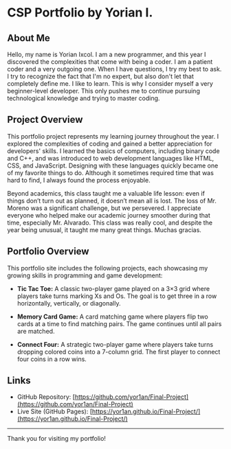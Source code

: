 # CSP Portfolio by Yorian I.

## About Me

Hello, my name is Yorian Ixcol. I am a new programmer, and this year I discovered the complexities that come with being a coder. I am a patient coder and a very outgoing one. When I have questions, I try my best to ask. I try to recognize the fact that I'm no expert, but also don't let that completely define me. I like to learn. This is why I consider myself a very beginner-level developer. This only pushes me to continue pursuing technological knowledge and trying to master coding.

## Project Overview

This portfolio project represents my learning journey throughout the year. I explored the complexities of coding and gained a better appreciation for developers' skills. I learned the basics of computers, including binary code and C++, and was introduced to web development languages like HTML, CSS, and JavaScript. Designing with these languages quickly became one of my favorite things to do. Although it sometimes required time that was hard to find, I always found the process enjoyable.

Beyond academics, this class taught me a valuable life lesson: even if things don’t turn out as planned, it doesn’t mean all is lost. The loss of Mr. Moreno was a significant challenge, but we persevered. I appreciate everyone who helped make our academic journey smoother during that time, especially Mr. Alvarado. This class was really cool, and despite the year being unusual, it taught me many great things. Muchas gracias.

## Portfolio Overview

This portfolio site includes the following projects, each showcasing my growing skills in programming and game development:

- **Tic Tac Toe:** A classic two-player game played on a 3×3 grid where players take turns marking Xs and Os. The goal is to get three in a row horizontally, vertically, or diagonally.

- **Memory Card Game:** A card matching game where players flip two cards at a time to find matching pairs. The game continues until all pairs are matched.

- **Connect Four:** A strategic two-player game where players take turns dropping colored coins into a 7-column grid. The first player to connect four coins in a row wins.

## Links

- GitHub Repository: [https://github.com/yor1an/Final-Project](https://github.com/yor1an/Final-Project)  
- Live Site (GitHub Pages): [https://yor1an.github.io/Final-Project/](https://yor1an.github.io/Final-Project/)

---

Thank you for visiting my portfolio!
